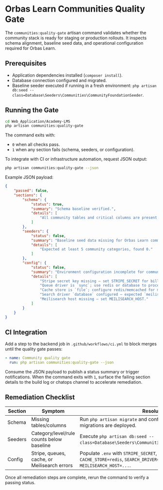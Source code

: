 # Orbas Learn Communities Quality Gate

The `communities:quality-gate` artisan command validates whether the community stack is ready for staging or production rollouts. It inspects schema alignment, baseline seed data, and operational configuration required for Orbas Learn.

## Prerequisites

- Application dependencies installed (`composer install`).
- Database connection configured and migrated.
- Baseline seeder executed if running in a fresh environment: `php artisan db:seed --class=Database\Seeders\Communities\CommunityFoundationSeeder`.

## Running the Gate

```bash
cd Web_Application/Academy-LMS
php artisan communities:quality-gate
```

The command exits with:

- `0` when all checks pass.
- `1` when any section fails (schema, seeders, or configuration).

To integrate with CI or infrastructure automation, request JSON output:

```bash
php artisan communities:quality-gate --json
```

Example JSON payload:

```json
{
    "passed": false,
    "sections": {
        "schema": {
            "status": true,
            "summary": "Schema baseline verified.",
            "details": [
                "All community tables and critical columns are present."
            ]
        },
        "seeders": {
            "status": false,
            "summary": "Baseline seed data missing for Orbas Learn communities.",
            "details": [
                "Expected at least 5 community categories, found 0."
            ]
        },
        "config": {
            "status": false,
            "summary": "Environment configuration incomplete for communities rollout.",
            "details": [
                "Stripe secret key missing – set STRIPE_SECRET for billing flows.",
                "Queue driver is `sync`; use redis or database to process community jobs.",
                "Cache store is `file`; configure redis/memcached for multi-node readiness.",
                "Search driver `database` configured – expected `meilisearch`.",
                "Meilisearch host missing – set MEILISEARCH_HOST."
            ]
        }
    }
}
```

## CI Integration

Add a step to the backend job in `.github/workflows/ci.yml` to block merges until the quality gate passes:

```yaml
- name: Community quality gate
  run: php artisan communities:quality-gate --json
```

Consume the JSON payload to publish a status summary or trigger notifications. When the command exits with `1`, surface the failing section details to the build log or chatops channel to accelerate remediation.

## Remediation Checklist

| Section | Symptom | Resolution |
| --- | --- | --- |
| Schema | Missing tables/columns | Run `php artisan migrate` and confirm latest community migrations are deployed. |
| Seeders | Category/level/rule counts below baseline | Execute `php artisan db:seed --class=Database\Seeders\Communities\CommunityFoundationSeeder`. |
| Config | Stripe, queues, cache, or Meilisearch errors | Populate `.env` with `STRIPE_SECRET`, `QUEUE_CONNECTION=redis`, `CACHE_STORE=redis`, `SEARCH_DRIVER=meilisearch`, `MEILISEARCH_HOST=...`. |

Once all remediation steps are complete, rerun the command to verify a passing status.

